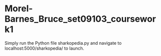 # Morel-Barnes_Bruce_set09103_coursework1
Simply run the Python file sharkopedia.py and navigate to localhost:5000/sharkopedia/ to launch.
